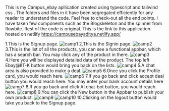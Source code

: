 This is my Campus_ebay apllication created using typescript and tailwind css .
The folders and files in it have been segregated efficiently for any reader to understand the code.
Feel free to check-out all the end points.
I have taken few components such as the Blogskeleton and the spinner from flowbite.
Rest of the code is original.
This is the link to this application hosted on netlify
https://campusebayaditya.netlify.app/



1.This is the Signup page.
![camp1](https://github.com/Adi6783/campus_ebay/assets/165944437/b7ab95f4-f9a3-4114-bad2-00b7b1d74f86)
2.This is the Signin page.
![camp2](https://github.com/Adi6783/campus_ebay/assets/165944437/70f4a724-8233-4e79-89b2-2bb55063b63d)
3.This is the list of all the products, you can see a functional appbar, which has a search bar. You may click any of the product in there.
![camp3](https://github.com/Adi6783/campus_ebay/assets/165944437/947e8191-e41b-4caa-b271-3ef6876184c9)
4.Here you will be displayed detailed data of the product. The top left Ebay@IIT-K button would bring you back on the lists.
![camp4](https://github.com/Adi6783/campus_ebay/assets/165944437/fee58232-b7d1-4959-a0d9-e38898fe8e23)
5.A chat area is also provided to make a deal.
![camp5](https://github.com/Adi6783/campus_ebay/assets/165944437/1d392c66-3319-4c4f-aec7-36ce0e818623)
6.Once you click the Profile card, you would reach here.
![camp6](https://github.com/Adi6783/campus_ebay/assets/165944437/03b32790-cf14-4879-9f7f-9ae2ee96e27c)
7.If you go back and click accept deal button you would reach here. You may enter your bank account details here
![camp7](https://github.com/Adi6783/campus_ebay/assets/165944437/769970c7-b9d7-4d58-aada-1f7e9de7575c)
8.If you go back and click AI chat-bot button, you would reach here. 
![camp8](https://github.com/Adi6783/campus_ebay/assets/165944437/78a93771-c28f-41c1-8ec7-b69877fedba2)
9.You can click the New button in the Appbar to publish your own product.
![camp9](https://github.com/Adi6783/campus_ebay/assets/165944437/888bb6e6-3c28-41c7-9388-8e75e7b9384e)
![camp10](https://github.com/Adi6783/campus_ebay/assets/165944437/e852e64e-82b2-4629-99c8-e36097c3e50b)
10.Clicking on the logout button would take you back to the Signup page.
